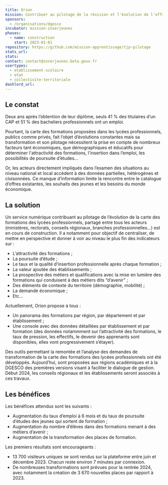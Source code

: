 ```yaml
---
title: Orion
mission: Contribuer au pilotage de la révision et l'évolution de l'offre de formation des lycées professionnels
sponsors:
  - /organisations/dgesco
incubator: mission-inserjeunes
phases:
  - name: construction
    start: 2023-01-01  
repository: https://github.com/mission-apprentissage/tjp-pilotage
stats_url: 
stats: 
contact: contact@inserjeunes.beta.gouv.fr
usertypes:
  - etablissement-scolaire
  - etat
  - collectivite-territoriale
dashlord_url: 
---
```


## Le constat

Deux ans après l’obtention de leur diplôme, seuls 41 % des titulaires d’un CAP et 51 % des bacheliers professionnels ont un emploi.

Pourtant, la carte des formations proposées dans les lycées professionnels, publics comme privés, fait l’objet d’évolutions constantes mais sa transformation et son pilotage nécessitent la prise en compte de nombreux facteurs tant économiques, que démographiques et éducatifs pour déterminer l'attractivité des formations, l'insertion dans l’emploi, les possibilités de poursuite d’études… 

Or, les acteurs directement impliqués dans l’examen des situations au niveau national et local accèdent à des données partielles, hétérogènes et cloisonnées. Ce manque d’information limite la rencontre entre le catalogue d’offres existantes, les souhaits des jeunes et les besoins du monde économique. 

## La solution

Un service numérique contribuant au pilotage de l’évolution de la carte des formations des lycées professionnels, partagé entre tous les acteurs (ministères, rectorats, conseils régionaux, branches professionnelles…) est en cours de construction. Il a notamment pour objectif de centraliser, de mettre en perspective et donner à voir au niveau le plus fin des indicateurs sur :
- L’attractivité des formations ;
- La poursuite d’étude ;
- Le taux et la qualité d’insertion professionnelle après chaque formation ;
- La valeur ajoutée des établissements ;
- La prospective des métiers et qualifications avec la mise en lumière des formations qui conduisent à des métiers dits “d’avenir” ;
- Des éléments de contexte du territoire (démographie, mobilité) ;
- La demande économique ;
- Etc…

Actuellement, Orion propose à tous : 
- Un panorama des formations par région, par département et par établissement ;
- Une console avec des données détaillées par établissement et par formation (des données notammment sur l’attractivité des formations, le taux de pression, les effectifs, le devenir des apprenants sont disponibles, elles vont progressivement s’étayer).

Des outils permettant la remontée et l’analyse des demandes de transformation de la carte des formations des lycées professionnels ont été développés. Aujourd’hui, sont proposées aux régions académiques et à la DGESCO des premières versions visant à faciliter le dialogue de gestion. Début 2024, les conseils régionaux et les établissements seront associés à ces travaux.

## Les bénéfices

Les bénéfices attendus sont les suivants : 
- Augmentation du taux d’emploi à 6 mois et du taux de poursuite d’études des jeunes qui sortent de formation ;
- Augmentation du nombre d’élèves dans des formations menant à des métiers d’avenir ;
- Augmentation de la transformation des places de formation.

Les premiers résultats sont encourageants : 
- 13 700 visiteurs uniques se sont rendus sur la plateforme entre juin et décembre 2023. Chacun reste environ 7 minutes par connexion.
- De nombreuses transformations sont prévues pour la rentrée 2024, avec notamment la création de 3 670 nouvelles places par rapport à 2023.






